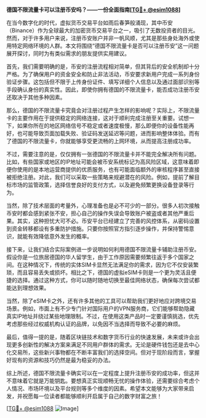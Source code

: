 **德国不限流量卡可以注册币安吗？——一份全面指南[[TG💪+ @esim1088](https://t.me/s/esim1088)]**

在当今数字化的时代，虚拟货币交易平台如雨后春笋般涌现，其中币安（Binance）作为全球最大的加密货币交易平台之一，吸引了无数投资者的目光。然而，对于许多用户来说，注册币安账户并非一帆风顺，尤其是那些身处海外或使用特定网络环境的人群。本文将围绕“德国不限流量卡是否可以注册币安”这一问题展开探讨，同时为有类似需求的朋友提供实用建议。

首先，我们需要明确的是，币安的注册流程相对简单，但其背后的安全机制却十分严格。为了确保用户的资金安全和防止非法活动，币安要求新用户完成一系列身份验证步骤。这包括但不限于上传身份证件、填写详细个人信息以及通过面部识别等手段确认身份的真实性。因此，即使你拥有德国的不限流量卡，能否成功注册币安还取决于其他多种因素。

那么，德国的不限流量卡究竟会对注册过程产生怎样的影响呢？实际上，不限流量卡的主要作用在于提供稳定的网络连接，这对于顺利完成注册至关重要。试想一下，如果你所在的地区网络信号不稳定或者速度极慢，那么即便你的设备性能再好，也可能导致页面加载失败、验证码发送延迟等问题，进而影响整体体验。而有了德国的不限流量卡，你就能够享受更流畅的上网环境，从而提高注册成功率。

不过，需要注意的是，仅仅拥有一张德国的不限流量卡并不能完全解决所有问题。比如，有些国家或地区的IP地址可能会被币安系统标记为高风险区域，这意味着即便你使用的是本地运营商提供的优质服务，也有可能面临额外的审核程序甚至直接被拒绝注册。对此，我们可以采取一些策略来规避潜在的风险。例如，提前了解目标市场的监管政策，选择信誉良好的支付方式，以及避免频繁更换设备登录等行为。

当然，除了技术层面的考量外，心理准备也是必不可少的一部分。很多人初次接触币安时都会感到紧张不安，担心自己的操作失误会导致账户被盗或者其他严重后果。其实，这种担忧大可不必。币安平台已经建立了完善的风控体系，从密码设置到资金转移都设有多重防护措施。只要你按照官方指引逐步操作，并保持警惕意识，就能有效降低意外发生的概率。

接下来，让我们结合实际案例进一步说明如何利用德国不限流量卡辅助注册币安。假设你是一位旅居德国的华人留学生，由于工作原因需要频繁往返于多个国家之间。在这种情况下，传统的实体SIM卡显然无法满足你的需求，因为它不仅安装繁琐，而且容易丢失或损坏。相比之下，德国的虚拟eSIM卡则是一个更为灵活且便捷的选择。通过这种方式，你可以随时随地切换至最佳网络状态，确保每次尝试都能达到理想效果。

当然，除了eSIM卡之外，还有许多其他的工具可以帮助我们更好地应对跨境交易场景。例如，市面上有不少专门针对国际用户的VPN服务商，它们能够帮助隐藏真实IP地址并绕过某些地理限制。不过，在使用这类产品时一定要谨慎挑选，优先考虑那些经过权威机构认证的品牌，以免因不当选择而导致不必要的麻烦。

最后，值得一提的是，随着区块链技术和数字货币行业的快速发展，未来或许会出现更多创新性的解决方案来满足不同用户群体的需求。无论是硬件钱包还是去中心化交易所，这些新兴事物都在不断丰富我们的选择空间。但对于现阶段而言，掌握好现有的资源和技巧仍然是最为稳妥的办法。

综上所述，德国不限流量卡确实可以在一定程度上提升注册币安的成功率，但这并不意味着它就是万能钥匙。要想真正实现顺畅无忧的操作体验，还需要综合考虑个人情况、市场环境以及平台规则等多个维度的因素。希望本文能够为大家带来启发，并祝愿每一位读者都能够顺利开启属于自己的数字财富之旅！

[[TG💪+ @esim1088](https://t.me/s/esim1088) ![Image](https://i.postimg.cc/4NQfJmqS/Snipaste-2025-05-13-00-14-12.png)]